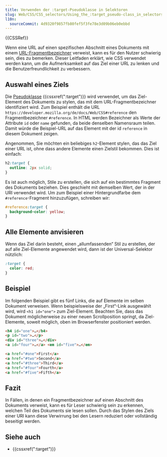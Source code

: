 ```yaml
---
title: Verwenden der :target-Pseudoklasse in Selektoren
slug: Web/CSS/CSS_selectors/Using_the_:target_pseudo-class_in_selectors
l10n:
  sourceCommit: 4d9320f9857fb80fef5f3fe78e3d09b06eb0ebbd
---
```


{{CSSRef}}

Wenn eine URL auf einen spezifischen Abschnitt eines Dokuments mit einem [URL-Fragmentbezeichner](/de/docs/Web/URI/Reference/Fragment#fragment) verweist, kann es für den Nutzer schwierig sein, dies zu bemerken. Dieser Leitfaden erklärt, wie CSS verwendet werden kann, um die Aufmerksamkeit auf das Ziel einer URL zu lenken und die Benutzerfreundlichkeit zu verbessern.

## Auswahl eines Ziels

Die [Pseudoklasse](/de/docs/Web/CSS/Pseudo-classes) {{cssxref(":target")}} wird verwendet, um das Ziel-Element des Dokuments zu stylen, das mit dem URL-Fragmentbezeichner identifiziert wird. Zum Beispiel enthält die URL `https://developer.mozilla.org/de/docs/Web/CSS#reference` den Fragmentbezeichner `#reference`. In HTML werden Bezeichner als Werte der Attribute `id` oder `name` gefunden, da beide denselben Namensraum teilen. Damit würde die Beispiel-URL auf das Element mit der id `reference` in diesem Dokument zeigen.

Angenommen, Sie möchten ein beliebiges `h2`-Element stylen, das das Ziel einer URL ist, ohne dass andere Elemente einen Zielstil bekommen. Dies ist einfach:

```css
h2:target {
  outline: 2px solid;
}
```

Es ist auch möglich, Stile zu erstellen, die sich auf ein bestimmtes Fragment des Dokuments beziehen. Dies geschieht mit demselben Wert, der in der URI verwendet wird. Um zum Beispiel einer Hintergrundfarbe dem `#reference`-Fragment hinzuzufügen, schreiben wir:

```css
#reference:target {
  background-color: yellow;
}
```

## Alle Elemente anvisieren

Wenn das Ziel darin besteht, einen „allumfassenden“ Stil zu erstellen, der auf alle Ziel-Elemente angewendet wird, dann ist der Universal-Selektor nützlich:

```css
:target {
  color: red;
}
```

## Beispiel

Im folgenden Beispiel gibt es fünf Links, die auf Elemente im selben Dokument verweisen. Wenn beispielsweise der „First“-Link ausgewählt wird, wird `<h1 id="one">` zum Ziel-Element. Beachten Sie, dass das Dokument möglicherweise zu einer neuen Scrollposition springt, da Ziel-Elemente, soweit möglich, oben im Browserfenster positioniert werden.

```html
<h4 id="one">…</h4>
<p id="two">…</p>
<div id="three">…</div>
<a id="four">…</a> <em id="five">…</em>

<a href="#one">First</a>
<a href="#two">Second</a>
<a href="#three">Third</a>
<a href="#four">Fourth</a>
<a href="#five">Fifth</a>
```

## Fazit

In Fällen, in denen ein Fragmentbezeichner auf einen Abschnitt des Dokuments verweist, kann es für Leser schwierig sein zu erkennen, welchen Teil des Dokuments sie lesen sollen. Durch das Stylen des Ziels einer URI kann diese Verwirrung bei den Lesern reduziert oder vollständig beseitigt werden.

## Siehe auch

- {{cssxref(":target")}}
